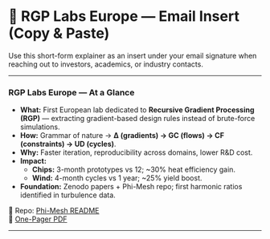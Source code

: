 # 📧 RGP Labs Europe — Email Insert (Copy & Paste)

Use this short-form explainer as an insert under your email signature when reaching out to investors, academics, or industry contacts.

---

### RGP Labs Europe — At a Glance
- **What:** First European lab dedicated to **Recursive Gradient Processing (RGP)** — extracting gradient-based design rules instead of brute-force simulations.  
- **How:** Grammar of nature → **Δ (gradients) → GC (flows) → CF (constraints) → UD (cycles)**.  
- **Why:** Faster iteration, reproducibility across domains, lower R&D cost.  
- **Impact:**  
  - **Chips:** 3-month prototypes vs 12; ~30% heat efficiency gain.  
  - **Wind:** 4-month cycles vs 1 year; ~25% yield boost.  
- **Foundation:** Zenodo papers + Phi-Mesh repo; first harmonic ratios identified in turbulence data.  

📂 Repo: [Phi-Mesh README](https://github.com/gradient-pulse/phi-mesh/blob/main/README.md)  
📄 [One-Pager PDF](../visuals/2025-10-02_RGP_Labs_OnePager.pdf)

---
